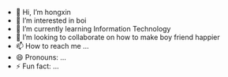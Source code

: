 - 👋 Hi, I’m hongxin
- 👀 I’m interested in boi
- 🌱 I’m currently learning Information Technology
- 💞️ I’m looking to collaborate on how to make boy friend happier
- 📫 How to reach me ...
- 😄 Pronouns: ...
- ⚡ Fun fact: ...

<!---
Kirakikii/Kirakikii is a ✨ special ✨ repository because its `README.md` (this file) appears on your GitHub profile.
You can click the Preview link to take a look at your changes.
--->
